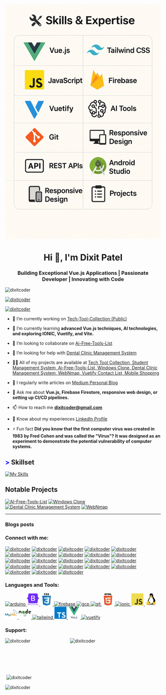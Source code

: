 ![Alt Text](https://github.com/dixitcoder/DixitGuard/blob/main/dixitcoder-skill.png)

<!-- https://store.enappd.com/wp-content/uploads/2022/08/ion-vue-full-screens-0.jpg -->
<h1 align="center">Hi 👋, I'm Dixit Patel</h1>
<h3 align="center">Building Exceptional Vue.js Applications | Passionate Developer | Innovating with Code</h3>

<p align="left"> <img src="https://komarev.com/ghpvc/?username=dixitcoder&label=Profile%20views&color=0e75b6&style=flat" alt="dixitcoder" /> </p>

<p align="left"> <a href="https://github.com/ryo-ma/github-profile-trophy"><img src="https://github-profile-trophy.vercel.app/?username=dixitcoder" alt="dixitcoder" /></a> </p>

<p align="left"> <a href="https://twitter.com/dixitcoder" target="blank"><img src="https://img.shields.io/twitter/follow/dixitcoder?logo=twitter&style=for-the-badge" alt="dixitcoder" /></a> </p>

- 🔭 I’m currently working on [Tech-Tool-Collection (Public)](https://github.com/dixitcoder/Tech-Tool-Collection/tree/master)

- 🌱 I’m currently learning **advanced Vue.js techniques, AI technologies, and exploring IONIC, Vuetify, and Vite.**

- 👯 I’m looking to collaborate on [Ai-Free-Tools-List](https://github.com/dixitcoder/Ai-Free-Tools-List)

- 🤝 I’m looking for help with [Dental Clinic Management System](https://github.com/dixitcoder/dental-clinic-management-system-)

- 👨‍💻 All of my projects are available at [Tech Tool Collection, Student Management System, Ai-Free-Tools-List, Windows Clone, Dental Clinic Management System, WebNmap, Vuetify Contact List, Mobile Shopping](https://github.com/dixitcoder)

- 📝 I regularly write articles on [Medium Personal Blog](https://medium.com/@dixitcoder)

- 💬 Ask me about **Vue.js, Firebase Firestore, responsive web design, or setting up CI/CD pipelines.**

- 📫 How to reach me **dixitcoder@gmail.com**

- 📄 Know about my experiences [LinkedIn Profile](https://www.linkedin.com/in/dixit-patel-05408630b/)

- ⚡ Fun fact **Did you know that the first computer virus was created in 1983 by Fred Cohen and was called the "Virus"? It was designed as an experiment to demonstrate the potential vulnerability of computer systems.**

## <span style="color: blue !important;">&gt;</span> Skillset
[![My Skills](https://skillicons.dev/icons?i=git,vue,flutter,javascript,typescript,git,kali&perline=12)](https://skillicons.dev)

## Notable Projects

[![AI-Free-Tools-List](https://github-readme-stats.vercel.app/api/pin/?username=dixitcoder&repo=Ai-Free-Tools-List&border_color=289BF9&bg_color=0D1117&title_color=C9D1D9&text_color=8B949E&icon_color=289BF9)](https://github.com/dixitcoder/Ai-Free-Tools-List)
[![Windows Clone](https://github-readme-stats.vercel.app/api/pin/?username=dixitcoder&repo=windows-clone&border_color=289BF9&bg_color=0D1117&title_color=C9D1D9&text_color=8B949E&icon_color=289BF9)](https://github.com/dixitcoder/windows-clone/tree/main)
[![Dental Clinic Management System](https://github-readme-stats.vercel.app/api/pin/?username=dixitcoder&repo=dental-clinic-management-system-&border_color=289BF9&bg_color=0D1117&title_color=C9D1D9&text_color=8B949E&icon_color=289BF9)](https://github.com/dixitcoder/dental-clinic-management-system-)
[![WebNmap](https://github-readme-stats.vercel.app/api/pin/?username=dixitcoder&repo=WebNmap&border_color=289BF9&bg_color=0D1117&title_color=C9D1D9&text_color=8B949E&icon_color=289BF9)](https://github.com/dixitcoder/WebNmap)

---

### Blogs posts
<!-- BLOG-POST-LIST:START -->
<!-- BLOG-POST-LIST:END -->

<h3 align="left">Connect with me:</h3>
<p align="left">
<a href="https://codepen.io/dixitcoder" target="blank"><img align="center" src="https://raw.githubusercontent.com/rahuldkjain/github-profile-readme-generator/master/src/images/icons/Social/codepen.svg" alt="dixitcoder" height="30" width="40" /></a>
<a href="https://dev.to/dixitcoder" target="blank"><img align="center" src="https://raw.githubusercontent.com/rahuldkjain/github-profile-readme-generator/master/src/images/icons/Social/devto.svg" alt="dixitcoder" height="30" width="40" /></a>
<a href="https://twitter.com/dixitcoder" target="blank"><img align="center" src="https://raw.githubusercontent.com/rahuldkjain/github-profile-readme-generator/master/src/images/icons/Social/twitter.svg" alt="dixitcoder" height="30" width="40" /></a>
<a href="https://linkedin.com/in/dixitcoder" target="blank"><img align="center" src="https://raw.githubusercontent.com/rahuldkjain/github-profile-readme-generator/master/src/images/icons/Social/linked-in-alt.svg" alt="dixitcoder" height="30" width="40" /></a>
<a href="https://stackoverflow.com/users/dixitcoder" target="blank"><img align="center" src="https://raw.githubusercontent.com/rahuldkjain/github-profile-readme-generator/master/src/images/icons/Social/stack-overflow.svg" alt="dixitcoder" height="30" width="40" /></a>
<a href="https://codesandbox.com/dixitcoder" target="blank"><img align="center" src="https://raw.githubusercontent.com/rahuldkjain/github-profile-readme-generator/master/src/images/icons/Social/codesandbox.svg" alt="dixitcoder" height="30" width="40" /></a>
<a href="https://kaggle.com/dixitcoder" target="blank"><img align="center" src="https://raw.githubusercontent.com/rahuldkjain/github-profile-readme-generator/master/src/images/icons/Social/kaggle.svg" alt="dixitcoder" height="30" width="40" /></a>
<a href="https://fb.com/dixitcoder" target="blank"><img align="center" src="https://raw.githubusercontent.com/rahuldkjain/github-profile-readme-generator/master/src/images/icons/Social/facebook.svg" alt="dixitcoder" height="30" width="40" /></a>
<a href="https://instagram.com/dixitcoder" target="blank"><img align="center" src="https://raw.githubusercontent.com/rahuldkjain/github-profile-readme-generator/master/src/images/icons/Social/instagram.svg" alt="dixitcoder" height="30" width="40" /></a>
<a href="https://dribbble.com/dixitcoder" target="blank"><img align="center" src="https://raw.githubusercontent.com/rahuldkjain/github-profile-readme-generator/master/src/images/icons/Social/dribbble.svg" alt="dixitcoder" height="30" width="40" /></a>
<a href="https://www.behance.net/dixitcoder" target="blank"><img align="center" src="https://raw.githubusercontent.com/rahuldkjain/github-profile-readme-generator/master/src/images/icons/Social/behance.svg" alt="dixitcoder" height="30" width="40" /></a>
<a href="https://hashnode.com/dixitcoder" target="blank"><img align="center" src="https://raw.githubusercontent.com/rahuldkjain/github-profile-readme-generator/master/src/images/icons/Social/hashnode.svg" alt="dixitcoder" height="30" width="40" /></a>
<a href="https://medium.com/dixitcoder" target="blank"><img align="center" src="https://raw.githubusercontent.com/rahuldkjain/github-profile-readme-generator/master/src/images/icons/Social/medium.svg" alt="dixitcoder" height="30" width="40" /></a>
<a href="https://www.youtube.com/c/dixitcoder" target="blank"><img align="center" src="https://raw.githubusercontent.com/rahuldkjain/github-profile-readme-generator/master/src/images/icons/Social/youtube.svg" alt="dixitcoder" height="30" width="40" /></a>
<a href="https://www.codechef.com/users/dixitcoder" target="blank"><img align="center" src="https://cdn.jsdelivr.net/npm/simple-icons@3.1.0/icons/codechef.svg" alt="dixitcoder" height="30" width="40" /></a>
<a href="https://www.hackerrank.com/dixitcoder" target="blank"><img align="center" src="https://raw.githubusercontent.com/rahuldkjain/github-profile-readme-generator/master/src/images/icons/Social/hackerrank.svg" alt="dixitcoder" height="30" width="40" /></a>
<a href="https://codeforces.com/profile/dixitcoder" target="blank"><img align="center" src="https://raw.githubusercontent.com/rahuldkjain/github-profile-readme-generator/master/src/images/icons/Social/codeforces.svg" alt="dixitcoder" height="30" width="40" /></a>
<a href="https://www.leetcode.com/dixitcoder" target="blank"><img align="center" src="https://raw.githubusercontent.com/rahuldkjain/github-profile-readme-generator/master/src/images/icons/Social/leet-code.svg" alt="dixitcoder" height="30" width="40" /></a>
<a href="https://www.hackerearth.com/dixitcoder" target="blank"><img align="center" src="https://raw.githubusercontent.com/rahuldkjain/github-profile-readme-generator/master/src/images/icons/Social/hackerearth.svg" alt="dixitcoder" height="30" width="40" /></a>
<a href="https://auth.geeksforgeeks.org/user/dixitcoder" target="blank"><img align="center" src="https://raw.githubusercontent.com/rahuldkjain/github-profile-readme-generator/master/src/images/icons/Social/geeks-for-geeks.svg" alt="dixitcoder" height="30" width="40" /></a>
<a href="https://www.topcoder.com/members/dixitcoder" target="blank"><img align="center" src="https://raw.githubusercontent.com/rahuldkjain/github-profile-readme-generator/master/src/images/icons/Social/topcoder.svg" alt="dixitcoder" height="30" width="40" /></a>
<a href="https://discord.gg/dixitcoder" target="blank"><img align="center" src="https://raw.githubusercontent.com/rahuldkjain/github-profile-readme-generator/master/src/images/icons/Social/discord.svg" alt="dixitcoder" height="30" width="40" /></a>
<a href="/dixitcoder" target="blank"><img align="center" src="https://raw.githubusercontent.com/rahuldkjain/github-profile-readme-generator/master/src/images/icons/Social/rss.svg" alt="dixitcoder" height="30" width="40" /></a>
</p>

<h3 align="left">Languages and Tools:</h3>
<p align="left"> <a href="https://www.arduino.cc/" target="_blank" rel="noreferrer"> <img src="https://cdn.worldvectorlogo.com/logos/arduino-1.svg" alt="arduino" width="40" height="40"/> </a> <a href="https://getbootstrap.com" target="_blank" rel="noreferrer"> <img src="https://raw.githubusercontent.com/devicons/devicon/master/icons/bootstrap/bootstrap-plain-wordmark.svg" alt="bootstrap" width="40" height="40"/> </a> <a href="https://www.w3schools.com/css/" target="_blank" rel="noreferrer"> <img src="https://raw.githubusercontent.com/devicons/devicon/master/icons/css3/css3-original-wordmark.svg" alt="css3" width="40" height="40"/> </a> <a href="https://firebase.google.com/" target="_blank" rel="noreferrer"> <img src="https://www.vectorlogo.zone/logos/firebase/firebase-icon.svg" alt="firebase" width="40" height="40"/> </a> <a href="https://cloud.google.com" target="_blank" rel="noreferrer"> <img src="https://www.vectorlogo.zone/logos/google_cloud/google_cloud-icon.svg" alt="gcp" width="40" height="40"/> </a> <a href="https://git-scm.com/" target="_blank" rel="noreferrer"> <img src="https://www.vectorlogo.zone/logos/git-scm/git-scm-icon.svg" alt="git" width="40" height="40"/> </a> <a href="https://www.w3.org/html/" target="_blank" rel="noreferrer"> <img src="https://raw.githubusercontent.com/devicons/devicon/master/icons/html5/html5-original-wordmark.svg" alt="html5" width="40" height="40"/> </a> <a href="https://ionicframework.com" target="_blank" rel="noreferrer"> <img src="https://upload.wikimedia.org/wikipedia/commons/d/d1/Ionic_Logo.svg" alt="ionic" width="40" height="40"/> </a> <a href="https://developer.mozilla.org/en-US/docs/Web/JavaScript" target="_blank" rel="noreferrer"> <img src="https://raw.githubusercontent.com/devicons/devicon/master/icons/javascript/javascript-original.svg" alt="javascript" width="40" height="40"/> </a> <a href="https://www.linux.org/" target="_blank" rel="noreferrer"> <img src="https://raw.githubusercontent.com/devicons/devicon/master/icons/linux/linux-original.svg" alt="linux" width="40" height="40"/> </a> <a href="https://www.mysql.com/" target="_blank" rel="noreferrer"> <img src="https://raw.githubusercontent.com/devicons/devicon/master/icons/mysql/mysql-original-wordmark.svg" alt="mysql" width="40" height="40"/> </a> <a href="https://nodejs.org" target="_blank" rel="noreferrer"> <img src="https://raw.githubusercontent.com/devicons/devicon/master/icons/nodejs/nodejs-original-wordmark.svg" alt="nodejs" width="40" height="40"/> </a> <a href="https://tailwindcss.com/" target="_blank" rel="noreferrer"> <img src="https://www.vectorlogo.zone/logos/tailwindcss/tailwindcss-icon.svg" alt="tailwind" width="40" height="40"/> </a> <a href="https://www.typescriptlang.org/" target="_blank" rel="noreferrer"> <img src="https://raw.githubusercontent.com/devicons/devicon/master/icons/typescript/typescript-original.svg" alt="typescript" width="40" height="40"/> </a> <a href="https://vuejs.org/" target="_blank" rel="noreferrer"> <img src="https://raw.githubusercontent.com/devicons/devicon/master/icons/vuejs/vuejs-original-wordmark.svg" alt="vuejs" width="40" height="40"/> </a> <a href="https://vuetifyjs.com/en/" target="_blank" rel="noreferrer"> <img src="https://bestofjs.org/logos/vuetify.svg" alt="vuetify" width="40" height="40"/> </a> </p>

<h3 align="left">Support:</h3>
<p><a href="https://www.buymeacoffee.com/dixitcoder"> <img align="left" src="https://cdn.buymeacoffee.com/buttons/v2/default-yellow.png" height="50" width="210" alt="dixitcoder" /></a><a href="https://ko-fi.com/dixitcoder"> <img align="left" src="https://cdn.ko-fi.com/cdn/kofi3.png?v=3" height="50" width="210" alt="dixitcoder" /></a></p><br><br>

<br>
<br>
<br>
<br>

<p>&nbsp;<img align="center" src="https://github-readme-stats.vercel.app/api?username=dixitcoder&show_icons=true&locale=en" alt="dixitcoder" /></p>

<p><img align="center" src="https://github-readme-streak-stats.herokuapp.com/?user=dixitcoder&" alt="dixitcoder" /></p>
